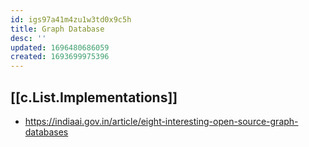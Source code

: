 ```yaml
---
id: igs97a41m4zu1w3td0x9c5h
title: Graph Database
desc: ''
updated: 1696480686059
created: 1693699975396
---
```


## [[c.List.Implementations]]

- https://indiaai.gov.in/article/eight-interesting-open-source-graph-databases
